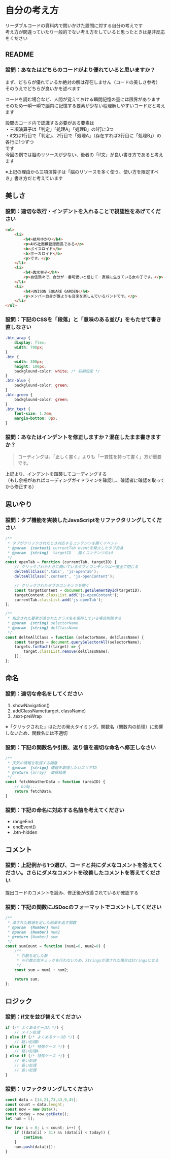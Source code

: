 # 自分の考え方
リーダブルコードの資料内で問いかけた設問に対する自分の考えです<br>
考え方が間違っていたり一般的でない考え方をしていると思ったときは是非反応をください

## README
### 設問：あなたはどちらのコードがより優れていると思いますか？
まず、どちらが優れているか絶対の解は存在しません（コードの美しさ参考）<br>
そのうえでどちらが良いかを述べます

コードを読む場合など、人間が覚えておける瞬間記憶の量には限界があります<br>
そのため一瞬一瞬で脳内に記憶する要素が少ない程理解しやすいコードだと考えます<br>

設問のコード内で認識する必要がある要素は<br>
・三項演算子は「判定」「処理A」「処理B」の1行に3つ<br>
・if文は1行目で「判定」、2行目で「処理A」（存在すれば3行目に「処理B」）の各行に1つずつ<br>
です<br>
今回の例では脳のリソースが少ない、後者の「if文」が良い書き方であると考えます

※上記の理由から三項演算子は「脳のリソースを多く使う、使い方を限定すべき」書き方だと考えています

## 美しさ
### 設問：適切な改行・インデントを入れることで視認性をあげてください

```HTML
<ul>
    <li>
        <h4>結月ゆかり</h4>
        <p>AHS社商標登録商品である</p>
        <b>ボイスロイド</b>
        <b>ボーカロイド</b>
        <p>です。</p>
    </li>
    <li>
        <h4>輿水幸子</h4>
        <p>自信満々で、自分が一番可愛いと信じて一直線に生きている女の子です。</p>
    </li>
    <li>
        <h4>UNISON SQUARE GARDEN</h4>
        <p>メンバー自身が誰よりも音楽を楽しんでいるバンドです。</p>
    </li>
</ul>
```

### 設問：下記のCSSを「段落」と「意味のある並び」をもたせて書き直しなさい

```CSS
.btn_wrap {
    display: flex;
    width: 700px;
}
.btn {
    width: 300px;
    height: 100px;
    backglound-color: white; /* 初期設定 */
}
.btn-blue {
    backglound-color: green;
}
.btn-green {
    backglound-color: green;
}
.btn_text {
    font-size: 1.2em;
    margin-bottom: 0px;
}
```

### 設問：あなたはインデントを修正しますか？混在したまま書きますか？

> コーディングは、「正しく書く」よりも「一貫性を持って書く」方が重要です。

上記より、インデントを踏襲してコーディングする<br>
（もし余裕があればコーディングガイドラインを確認し、確認者に確認を取ってから修正する）
## 思いやり
### 設問：タブ機能を実装したJavaScriptをリファクタリングしてください

```JavaScript
/**
 * タブがクリックされたとき対応するコンテンツを開くイベント
 * @param  {context} currentTab eventを発火したタブ自身
 * @param  {string}  targetID   開くコンテンツのid
 */
const openTab = function (currentTab, targetID) {
    // クリックされたときに開いているタブとコンテンツは一度全て閉じる
    delteAllClass('.tabs', 'js-openTab');
    delteAllClass('.content', 'js-openContent');

    // クリックされたタブのコンテンツを開く
    const targetContent = document.getElementById(targetID);
    targetContent.classList.add('js-openContent');
    currentTab.classList.add('js-openTab');
};

/**
 * 指定された要素が渡されたクラス名を保持している場合削除する
 * @param  {string} selectorName
 * @param  {string} delClassName
 */
const delteAllClass = function (selectorName, delClassName) {
    const targets = document.querySelectorAll(selectorName);
    targets.forEach((target) => {
        target.classList.remove(delClassName);
    });
};
```

## 命名
### 設問：適切な命名をしてください

1. showNavigation()
1. addClassName(target, className)
1. .text-preWrap

※「クリックされた」はただの発火タイミング。関数名（関数内の処理）に影響しないため、関数名には不適切

### 設問：下記の関数名や引数、返り値を適切な命名へ修正しなさい

```JavaScript
/**
 * 天気の情報を取得する関数
 * @param  {strign} 情報を取得したいエリアID
 * @return {array}  取得結果
 */
const fetchWeatherData = function (areaID) {
    // body...
    return fetchData;
}
```

### 設問：下記の命名に対応する名前を考えてください

- rangeEnd
- endEvent()
- .btn-hidden

## コメント
### 設問：上記例から1つ選び、コードと共にダメなコメントを答えてください。さらにダメなコメントを改善したコメントを答えてください
提出コードのコメントを読み、修正後が改善されているか確認する

### 設問：下記の関数にJSDocのフォーマットでコメントしてください

```JavaScript
/**
 * 渡された数値を足した結果を返す関数
 * @param  {Number} num1
 * @param  {Number} num2
 * @return {Number} sum
 */
const sumCount = function (num1=0, num2=0) {
    /**
     * 引数を足した数
     * ※引数の型チェックを行わないため、Stringsが渡された場合はStringsになる
     */
    const sum = num1 + num2;

    return sum;
};
```

## ロジック
### 設問：if文を並び替えてください

```JavaScript
if (/* よくあるケースA */) {
    // メイン処理
} else if (/* よくあるケースB */) {
    // 軽い処理B
} else if (/* 特殊ケース */) {
    // 軽い処理A
} else if (/* 特殊ケース */) {
    // 長い処理
    // 長い処理
    // 長い処理
}
```

### 設問：リファクタリングしてください

```JavaScript
const data = [14,21,73,43,9,45];
const count = data.lenght;
const now = new Date();
const today = now.getDate();
let num = [];

for (var i = 0; i < count; i++) {
    if ((data[i] > 31) && (data[i] < today)) {
        continue;
    }
    num.push(data[i]);
}
```

